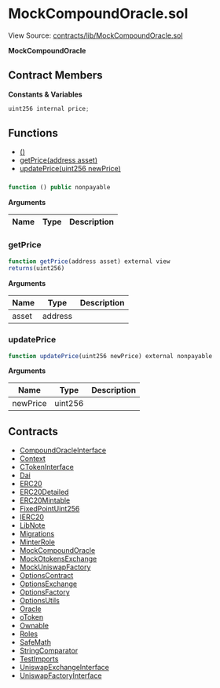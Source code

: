 # MockCompoundOracle.sol

View Source: [contracts/lib/MockCompoundOracle.sol](../contracts/lib/MockCompoundOracle.sol)

**MockCompoundOracle**

## Contract Members
**Constants & Variables**

```js
uint256 internal price;

```

## Functions

- [()](#)
- [getPrice(address asset)](#getprice)
- [updatePrice(uint256 newPrice)](#updateprice)

### 

```js
function () public nonpayable
```

**Arguments**

| Name        | Type           | Description  |
| ------------- |------------- | -----|

### getPrice

```js
function getPrice(address asset) external view
returns(uint256)
```

**Arguments**

| Name        | Type           | Description  |
| ------------- |------------- | -----|
| asset | address |  | 

### updatePrice

```js
function updatePrice(uint256 newPrice) external nonpayable
```

**Arguments**

| Name        | Type           | Description  |
| ------------- |------------- | -----|
| newPrice | uint256 |  | 

## Contracts

* [CompoundOracleInterface](CompoundOracleInterface.md)
* [Context](Context.md)
* [CTokenInterface](CTokenInterface.md)
* [Dai](Dai.md)
* [ERC20](ERC20.md)
* [ERC20Detailed](ERC20Detailed.md)
* [ERC20Mintable](ERC20Mintable.md)
* [FixedPointUint256](FixedPointUint256.md)
* [IERC20](IERC20.md)
* [LibNote](LibNote.md)
* [Migrations](Migrations.md)
* [MinterRole](MinterRole.md)
* [MockCompoundOracle](MockCompoundOracle.md)
* [MockOtokensExchange](MockOtokensExchange.md)
* [MockUniswapFactory](MockUniswapFactory.md)
* [OptionsContract](OptionsContract.md)
* [OptionsExchange](OptionsExchange.md)
* [OptionsFactory](OptionsFactory.md)
* [OptionsUtils](OptionsUtils.md)
* [Oracle](Oracle.md)
* [oToken](oToken.md)
* [Ownable](Ownable.md)
* [Roles](Roles.md)
* [SafeMath](SafeMath.md)
* [StringComparator](StringComparator.md)
* [TestImports](TestImports.md)
* [UniswapExchangeInterface](UniswapExchangeInterface.md)
* [UniswapFactoryInterface](UniswapFactoryInterface.md)
